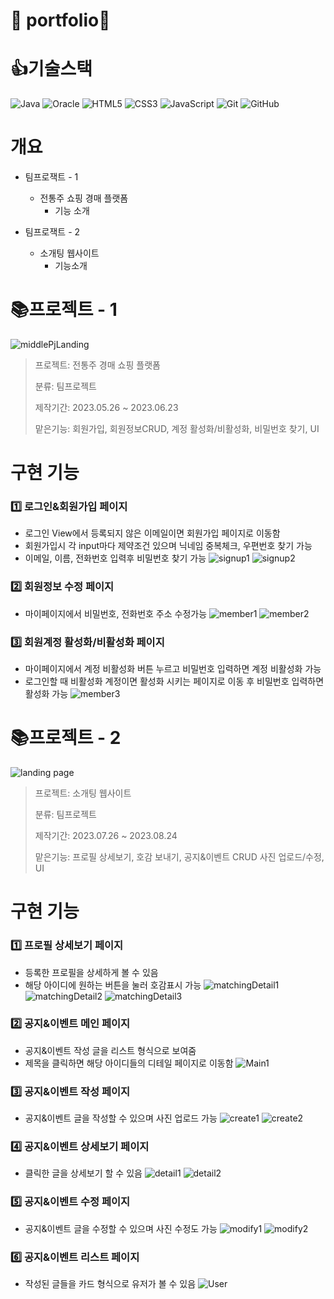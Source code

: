 :wave: portfolio:wave:
==============

:+1:기술스택
=========
![Java](https://img.shields.io/badge/java-%23ED8B00.svg?style=for-the-badge&logo=openjdk&logoColor=white)
![Oracle](https://img.shields.io/badge/Oracle-F80000?style=for-the-badge&logo=oracle&logoColor=white)
![HTML5](https://img.shields.io/badge/html5-%23E34F26.svg?style=for-the-badge&logo=html5&logoColor=white)
![CSS3](https://img.shields.io/badge/css3-%231572B6.svg?style=for-the-badge&logo=css3&logoColor=white)
![JavaScript](https://img.shields.io/badge/javascript-%23323330.svg?style=for-the-badge&logo=javascript&logoColor=%23F7DF1E)
![Git](https://img.shields.io/badge/git-%23F05033.svg?style=for-the-badge&logo=git&logoColor=white)
![GitHub](https://img.shields.io/badge/github-%23121011.svg?style=for-the-badge&logo=github&logoColor=white)

<!-- ![Anurag's GitHub stats](https://github-readme-stats.vercel.app/api?username=brandena&show_icons=true&theme=radical) -->
<!-- [![Top Langs](https://github-readme-stats.vercel.app/api/top-langs/?username=brandena&layout=compact)](https://github.com/brandena/github-readme-stats)-->

# 개요
- 팀프로잭트 - 1
  - 전통주 쇼핑 경매 플랫폼
    - 기능 소개
 
- 팀프로잭트 - 2
  - 소개팅 웹사이트
    - 기능소개
   
      
 :books:프로젝트 - 1 
=============
![middlePjLanding](https://github.com/DoooHyun/Portfolio/assets/134381988/77ca132f-4e7a-4bc1-87ee-80ef3308e50f)
> 프로젝트: 전통주 경매 쇼핑 플랫폼
>
> 분류: 팀프로젝트
>
> 제작기간: 2023.05.26 ~ 2023.06.23
>
> 맡은기능: 회원가입, 회원정보CRUD, 계정 활성화/비활성화, 비밀번호 찾기, UI  

구현 기능
===========
### :one: 로그인&회원가입 페이지
- 로그인 View에서 등록되지 않은 이메일이면 회원가입 페이지로 이동함
- 회원가입시 각 input마다 제약조건 있으며 닉네임 중복체크, 우편번호 찾기 가능
- 이메일, 이름, 전화번호 입력후 비밀번호 찾기 가능
![signup1](https://github.com/DoooHyun/Portfolio/assets/134381988/2ade2044-3ca3-4935-bcad-11828e57851f)
![signup2](https://github.com/DoooHyun/Portfolio/assets/134381988/dd3fc675-8a4d-4ce1-8be6-25b2a3d10cbb)

### :two: 회원정보 수정 페이지
- 마이페이지에서 비밀번호, 전화번호 주소 수정가능
![member1](https://github.com/DoooHyun/Portfolio/assets/134381988/e7f63e95-a058-4be2-9eb9-62f2cd1bf247)
![member2](https://github.com/DoooHyun/Portfolio/assets/134381988/4e2edbb5-d276-4f05-833a-facf7cfe8f2b)

### :three: 회원계정 활성화/비활성화 페이지
- 마이페이지에서 계정 비활성화 버튼 누르고 비밀번호 입력하면 계정 비활성화 가능
- 로그인할 때 비활성화 계정이면 활성화 시키는 페이지로 이동 후 비밀번호 입력하면 활성화 가능 
![member3](https://github.com/DoooHyun/Portfolio/assets/134381988/977f4fb2-8517-4f63-99be-2209bb14978c)


:books:프로젝트 - 2
=============
![landing page](https://github.com/DoooHyun/Portfolio/assets/134381988/d4996cc2-9cbb-4b66-bb28-b921f015cd85)
> 프로젝트: 소개팅 웹사이트
>
> 분류: 팀프로젝트
>
> 제작기간: 2023.07.26 ~ 2023.08.24
>
> 맡은기능: 프로필 상세보기, 호감 보내기, 공지&이벤트 CRUD 사진 업로드/수정, UI

 구현 기능
 ===========
### :one: 프로필 상세보기 페이지
- 등록한 프로필을 상세하게 볼 수 있음
- 해당 아이디에 원하는 버튼을 눌러 호감표시 가능
![matchingDetail1](https://github.com/DoooHyun/Portfolio/assets/134381988/85436769-b71b-470f-ac13-8100127721a2)
![matchingDetail2](https://github.com/DoooHyun/Portfolio/assets/134381988/8efdd845-95d1-41cf-a041-d042b9802d07)
![matchingDetail3](https://github.com/DoooHyun/Portfolio/assets/134381988/57b10028-38d2-4ff4-abd1-bb37c10d8632)

 ### :two: 공지&이벤트 메인 페이지
 - 공지&이벤트 작성 글을 리스트 형식으로 보여줌
 - 제목을 클릭하면 해당 아이디들의 디테일 페이지로 이동함
![Main1](https://github.com/DoooHyun/Portfolio/assets/134381988/31a8f54b-c67c-4ade-ae88-925f03c03f21)

  
### :three: 공지&이벤트 작성 페이지
- 공지&이벤트 글을 작성할 수 있으며 사진 업로드 가능
![create1](https://github.com/DoooHyun/Portfolio/assets/134381988/1179e37f-354d-4b80-9886-142927b17f9c)
![create2](https://github.com/DoooHyun/Portfolio/assets/134381988/b37973da-068b-4661-901f-6139314c35f3)
  
### :four: 공지&이벤트 상세보기 페이지
- 클릭한 글을 상세보기 할 수 있음
![detail1](https://github.com/DoooHyun/Portfolio/assets/134381988/f4c0482a-c24c-4878-945f-bfd4ac31c1f4)
![detail2](https://github.com/DoooHyun/Portfolio/assets/134381988/b52b1e96-7ca1-48e6-81d2-5655fd813955)

### :five: 공지&이벤트 수정 페이지
- 공지&이벤트 글을 수정할 수 있으며 사진 수정도 가능
![modify1](https://github.com/DoooHyun/Portfolio/assets/134381988/528fec91-56bc-487b-a998-f50738cd8ace)
![modify2](https://github.com/DoooHyun/Portfolio/assets/134381988/481c97a5-49b7-4e25-809a-05b0e00a55ce)


### :six: 공지&이벤트 리스트 페이지
- 작성된 글들을 카드 형식으로 유저가 볼 수 있음
![User](https://github.com/DoooHyun/Portfolio/assets/134381988/2050aff7-dc37-4227-b988-e25ee7cffa3b)


